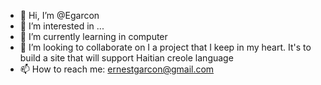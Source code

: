 - 👋 Hi, I’m @Egarcon
- 👀 I’m interested in ...
- 🌱 I’m currently learning in computer
- 💞️ I’m looking to collaborate on I a project that I keep in my heart. It's to build a site that will support Haitian creole language
- 📫 How to reach me: ernestgarcon@gmail.com

<!---
Egarcon/Egarcon is a ✨ special ✨ repository because its `README.md` (this file) appears on your GitHub profile.
You can click the Preview link to take a look at your changes.
--->
